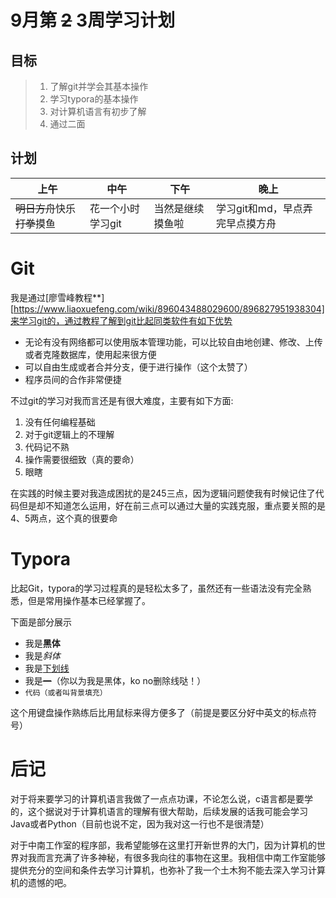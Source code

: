 # 9月第 ~~2~~ 3周学习计划

## 目标

> 1. 了解git并学会其基本操作
> 2. 学习typora的基本操作
> 3. 对计算机语言有初步了解
> 4. 通过二面

## 计划

| 上午                         | 中午              | 下午             | 晚上                            |
| ---------------------------- | ----------------- | ---------------- | ------------------------------- |
| ~~明日方舟~~快乐~~打拳~~摸鱼 | 花一个小时学习git | 当然是继续摸鱼啦 | 学习git和md，早点弄完早点摸方舟 |

# Git

我是通过[廖雪峰教程**][https://www.liaoxuefeng.com/wiki/896043488029600/896827951938304]来学习git的，通过教程了解到git比起同类软件有如下优势

- 无论有没有网络都可以使用版本管理功能，可以比较自由地创建、修改、上传或者克隆数据库，使用起来很方便
- 可以自由生成或者合并分支，便于进行操作（这个太赞了）
- 程序员间的合作非常便捷

不过git的学习对我而言还是有很大难度，主要有如下方面:

1. 没有任何编程基础
2. 对于git逻辑上的不理解
3. 代码记不熟
4. 操作需要很细致（真的要命）
5. 眼瞎

在实践的时候主要对我造成困扰的是245三点，因为逻辑问题使我有时候记住了代码但是却不知道怎么运用，好在前三点可以通过大量的实践克服，重点要关照的是4、5两点，这个真的很要命

# Typora

比起Git，typora的学习过程真的是轻松太多了，虽然还有一些语法没有完全熟悉，但是常用操作基本已经掌握了。

下面是部分展示

- 我是**黑体**
- 我是*斜体*
- 我是<u>下划线</u>
- 我是~~一~~（你以为我是黑体，ko no删除线哒！）
- `代码（或者叫背景填充）`

这个用键盘操作熟练后比用鼠标来得方便多了（前提是要区分好中英文的标点符号）

# 后记

对于将来要学习的计算机语言我做了一点点功课，不论怎么说，c语言都是要学的，这个据说对于计算机语言的理解有很大帮助，后续发展的话我可能会学习Java或者Python（目前也说不定，因为我对这一行也不是很清楚）

对于中南工作室的程序部，我希望能够在这里打开新世界的大门，因为计算机的世界对我而言充满了许多神秘，有很多我向往的事物在这里。我相信中南工作室能够提供充分的空间和条件去学习计算机，也弥补了我一个土木狗不能去深入学习计算机的遗憾的吧。

